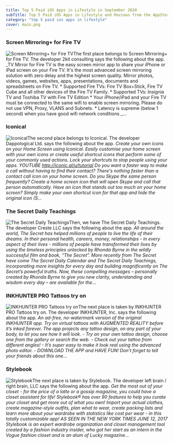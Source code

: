 ```yaml
---
title: Top 5 Paid iOS Apps in Lifestyle in September 2020
subTitle: Top 5 Paid iOS Apps in Lifestyle and Reviews from the AppStore in September 2020.
category: "top 5 paid ios apps in lifestyle"
cover: main.png
---
```


### Screen Mirroring+ for Fire TV

![Screen Mirroring+ for Fire TV](https://is1-ssl.mzstatic.com/image/thumb/Purple114/v4/46/7a/1a/467a1a8a-3518-9bdf-c65e-b9894f886303/AppIcon-0-0-1x_U007emarketing-0-0-0-6-0-0-sRGB-0-0-0-GLES2_U002c0-512MB-85-220-0-0.png/100x100bb.png)The first place belongs to Screen Mirroring+ for Fire TV. The developer 2kit consulting says the following about the app. _TV Mirror for Fire TV is the easy screen mirror app to share your iPhone or iPad screen on your Fire TV. It's the most advanced screen mirroring solution with zero delay and the highest screen quality.  Mirror photos, videos, games, websites, apps, presentations, documents and spreadsheets on Fire TV.  * Supported Fire TVs: Fire TV Box+Stick, Fire TV Cube and all other devices of the Fire TV Family.  * Supported TVs: Insignia TV and Toshiba TV with Fire TV Edition  * Your iPhone/iPad and your Fire TV must be connected to the same wifi to enable screen mirroring. Please do not use VPN, Proxy, VLANS and Subnets.  * Latency is supreme (below 1 second) when you have good wifi network conditions _...

### Iconical

![Iconical](https://is2-ssl.mzstatic.com/image/thumb/Purple124/v4/80/d9/7f/80d97f3d-93bf-503d-ad3c-d1cfad6cec63/AppIcon-0-1x_U007emarketing-0-10-0-0-85-220.png/100x100bb.png)The second place belongs to Iconical. The developer Dappological Ltd. says the following about the app. _Create your own icons on your Home Screen using Iconical.   Easily customise your home screen with your own icons or create useful shortcut icons that perform some of your commonly used actions.   Lock your shortcuts to stop people using your apps.  YOUTUBE  http://iconic.al/u/tutorial   Do you want a faster way to make a call without having to find their contact? There's nothing faster than a contact call icon on your home screen.   Do you Skype the same person frequently? Create a home screen icon that will open Skype and call that person automatically.   Have an icon that stands out too much on your home screen? Simply make your own shortcut icon for that app and hide the original icon (S_...

### The Secret Daily Teachings

![The Secret Daily Teachings](https://is4-ssl.mzstatic.com/image/thumb/Purple123/v4/4d/10/07/4d10077d-3015-feba-915e-f4c48965bf46/AppIcon-0-1x_U007emarketing-0-0-GLES2_U002c0-512MB-sRGB-0-0-0-85-220-0-0-0-7.png/100x100bb.png)Then, we have The Secret Daily Teachings. The developer Creste LLC says the following about the app. _All around the world, The Secret has helped millions of people to live the life of their dreams. In their personal health, careers, money, relationships - in every aspect of their lives - millions of people have transformed their lives by using the timeless principles unlocked by Rhonda Byrne in the wildly successful film and book, “The Secret”.  More recently from The Secret have come The Secret Daily Calendar and The Secret Daily Teachings, incorporating more insights for every day and building magnificently on The Secret’s powerful truths. Now, these compelling messages – personally created by Rhonda Byrne to give you new clarity, understanding and wisdom every day – are available for the_...

### INKHUNTER PRO Tattoos try on

![INKHUNTER PRO Tattoos try on](https://is1-ssl.mzstatic.com/image/thumb/Purple113/v4/0b/a0/86/0ba086f0-9152-c2a7-3e7d-2d53c4b6dba4/AppIcon.pro-0-0-1x_U007emarketing-0-0-0-7-0-85-220.png/100x100bb.png)The next place is taken by INKHUNTER PRO Tattoos try on. The developer INKHUNTER, Inc. says the following about the app. _An ad-free, no-watermark version of the original INKHUNTER app.  Try on virtual tattoos with AUGMENTED REALITY before it’s inked forever. The app projects any tattoo design, on any part of your body, to let you see how it will look.  - Try on your own tattoo design, choose one from the gallery or search the web. - Check out your tattoo from different angles! - It’s super easy to make it look real using the advanced photo editor. - DOWNLOAD THE APP and HAVE FUN!  Don’t forget to tell your friends about this one_...

### Stylebook

![Stylebook](https://is4-ssl.mzstatic.com/image/thumb/Purple123/v4/55/e4/44/55e444e7-0506-611e-4561-7ce3c16e271d/AppIcon-0-1x_U007emarketing-0-0-GLES2_U002c0-512MB-sRGB-0-0-0-85-220-0-0-0-3.png/100x100bb.png)The next place is taken by Stylebook. The developer left brain / right brain, LLC says the following about the app. _Get the most out of your closet - for the price of a latte or a gossip magazine, you could have a closet assistant for life!  Stylebook® has over 90 features to help you curate your closet and get more out of what you own!  Import your actual clothes, create magazine-style outfits, plan what to wear, create packing lists and learn more about your wardrobe with statistics like cost per wear - in this totally customizable app!  AS SEEN IN THE NEW YORK TIMES JUNE 12, 2017  Stylebook is an expert wardrobe organization and closet management tool created by a fashion industry insider, who got her start as an intern in the Vogue fashion closet and is an alum of Lucky magazine_...

